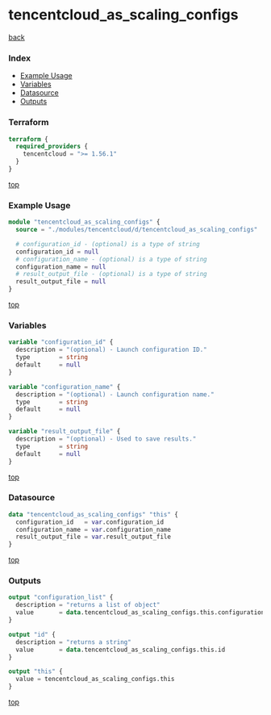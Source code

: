 # tencentcloud_as_scaling_configs

[back](../tencentcloud.md)

### Index

- [Example Usage](#example-usage)
- [Variables](#variables)
- [Datasource](#datasource)
- [Outputs](#outputs)

### Terraform

```terraform
terraform {
  required_providers {
    tencentcloud = ">= 1.56.1"
  }
}
```

[top](#index)

### Example Usage

```terraform
module "tencentcloud_as_scaling_configs" {
  source = "./modules/tencentcloud/d/tencentcloud_as_scaling_configs"

  # configuration_id - (optional) is a type of string
  configuration_id = null
  # configuration_name - (optional) is a type of string
  configuration_name = null
  # result_output_file - (optional) is a type of string
  result_output_file = null
}
```

[top](#index)

### Variables

```terraform
variable "configuration_id" {
  description = "(optional) - Launch configuration ID."
  type        = string
  default     = null
}

variable "configuration_name" {
  description = "(optional) - Launch configuration name."
  type        = string
  default     = null
}

variable "result_output_file" {
  description = "(optional) - Used to save results."
  type        = string
  default     = null
}
```

[top](#index)

### Datasource

```terraform
data "tencentcloud_as_scaling_configs" "this" {
  configuration_id   = var.configuration_id
  configuration_name = var.configuration_name
  result_output_file = var.result_output_file
}
```

[top](#index)

### Outputs

```terraform
output "configuration_list" {
  description = "returns a list of object"
  value       = data.tencentcloud_as_scaling_configs.this.configuration_list
}

output "id" {
  description = "returns a string"
  value       = data.tencentcloud_as_scaling_configs.this.id
}

output "this" {
  value = tencentcloud_as_scaling_configs.this
}
```

[top](#index)